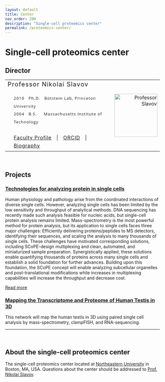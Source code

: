 ```yaml
---
layout: default
title: Center
nav_order: 200
description: "Single-cell proteomics center"
permalink: /proteomics-center/
---
```



# Single-cell proteomics center


## Director

<table  cellspacing="0" border="0"  cellpadding="0" >
<tr border="0">
    <td>
      <div  id="NikolaiSlavov" style="font-size:20px; font-weight: 400; letter-spacing: 1.5px;" border="0" >
			<span itemprop="name">Professor Nikolai Slavov</span>
	  </div>
		<br>
		<div style="line-height: 160%; padding: 1 1 1 20;" >
		  <div style="font-family:   'Open Sans',   sans-serif;   font-size:13px; font-weight: 400; letter-spacing: 1.2px;"> <!-- Courier, New,     'Josefin Slab', serif;       -->
			2010 &nbsp; Ph.D.  &nbsp;  Botstein Lab, Princeton University<br>
			2004 &nbsp; B.S.   &nbsp; &nbsp; Massachusetts Institute of Technology <br>
		  </div>
		<br>
		<div style="letter-spacing: 1px;">
		<a href="https://coe.northeastern.edu/people/slavov-nikolai/" target="_blank"  itemprop="url" alt="professor Slavov">Faculty Profile</a> &nbsp; | &nbsp;			
		<a href="http://orcid.org/0000-0003-2035-1820" target="_blank">ORCID</a> &nbsp; | &nbsp;
		<a href="https://scholar.harvard.edu/nslavov/biography" target="_blank">Biography</a>
	   </div>
     </div>
    </td>
    <td  align="right"  border="0" >
			<a href="https://www.linkedin.com/in/nslavov/" target="_blank" width="140"  alt="Nikolai Slavov" >
			<img  src="http://slavovlab.net/index_files/Slavov-2019-Botev.jpg" width="140"  alt="Professor Slavov" ></a>
	</td>
</tr>
</table>




&nbsp;

## Projects

### [Technologies for analyzing protein in single cells](http://slavovlab.net/research.htm#SCoPE-MS)
Human physiology and pathology arise from the coordinated interactions of diverse single cells. However, analyzing single cells has been limited by the low sensitivity and throughput of analytical methods. DNA sequencing has recently made such analysis feasible for nucleic acids, but single-cell protein analysis remains limited. Mass-spectrometry is the most powerful method for protein analysis, but its application to single cells faces three major challenges: Efficiently delivering proteins/peptides to MS detectors, identifying their sequences, and scaling the analysis to many thousands of single cells. These challenges have motivated corresponding solutions, including SCoPE-design multiplexing and clean, automated, and miniaturized sample preparation. Synergistically applied, these solutions enable quantifying thousands of proteins across many single cells and establish a solid foundation for further advances. Building upon this foundation, the SCoPE concept will enable analyzing subcellular organelles and post-translational modifications while increases in multiplexing capabilities will increase the throughput and decrease cost.

[Read more](https://arxiv.org/abs/2004.02069)


### [Mapping the Transcriptome and Proteome of Human Testis in 3D](https://chanzuckerberg.com/science/programs-resources/humancellatlas/seednetworks/mapping-the-transcriptome-and-proteome-of-human-testis-in-3d/)
This network will map the human testis in 3D using paired single cell analysis by mass-spectrometry, clampFISH, and RNA-sequencing.





------------

&nbsp;


## About the single-cell proteomics center

The single-cell proteomics center located at [Northeastern University](https://www.northeastern.edu/) in Boston, MA, USA. Questions about the center should be addressed to [Prof. Nikolai Slavov](https://coe.northeastern.edu/people/slavov-nikolai/).

